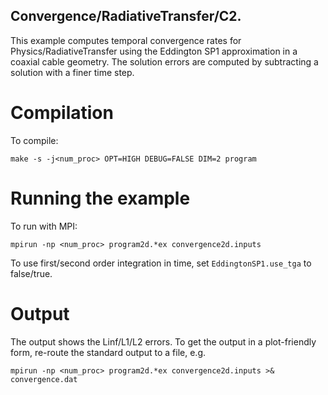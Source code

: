 ## Convergence/RadiativeTransfer/C2.

This example computes temporal convergence rates for Physics/RadiativeTransfer using the Eddington SP1 approximation in a coaxial cable geometry. 
The solution errors are computed by subtracting a solution with a finer time step. 

# Compilation

To compile:

```make -s -j<num_proc> OPT=HIGH DEBUG=FALSE DIM=2 program```

# Running the example

To run with MPI:

```mpirun -np <num_proc> program2d.*ex convergence2d.inputs```

To use first/second order integration in time, set ```EddingtonSP1.use_tga``` to false/true. 

# Output

The output shows the Linf/L1/L2 errors. 
To get the output in a plot-friendly form, re-route the standard output to a file, e.g.

```mpirun -np <num_proc> program2d.*ex convergence2d.inputs >& convergence.dat```